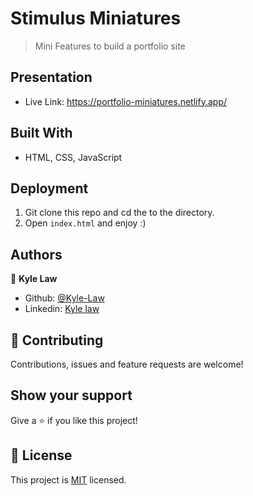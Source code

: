 # Stimulus Miniatures

> Mini Features to build a portfolio site

## Presentation
- Live Link: https://portfolio-miniatures.netlify.app/

## Built With

- HTML, CSS, JavaScript

## Deployment

1. Git clone this repo and cd the to the directory.
2. Open `index.html` and enjoy :)

## Authors

👤 **Kyle Law**

- Github: [@Kyle-Law](https://github.com/Kyle-Law)
- Linkedin: [Kyle law](https://www.linkedin.com/in/kyle-lawzhunkhing/)

## 🤝 Contributing

Contributions, issues and feature requests are welcome!

## Show your support

Give a ⭐️ if you like this project!

## 📝 License

This project is [MIT](LICENSE) licensed.
